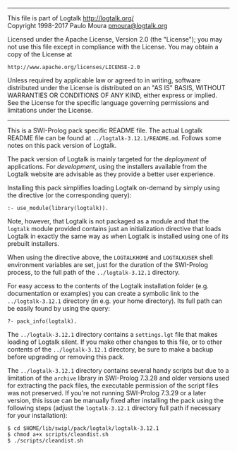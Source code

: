 ________________________________________________________________________

This file is part of Logtalk <http://logtalk.org/>  
Copyright 1998-2017 Paulo Moura <pmoura@logtalk.org>

Licensed under the Apache License, Version 2.0 (the "License");
you may not use this file except in compliance with the License.
You may obtain a copy of the License at

    http://www.apache.org/licenses/LICENSE-2.0

Unless required by applicable law or agreed to in writing, software
distributed under the License is distributed on an "AS IS" BASIS,
WITHOUT WARRANTIES OR CONDITIONS OF ANY KIND, either express or implied.
See the License for the specific language governing permissions and
limitations under the License.
________________________________________________________________________


This is a SWI-Prolog pack specific README file. The actual Logtalk
README file can be found at `../logtalk-3.12.1/README.md`. Follows
some notes on this pack version of Logtalk.

The pack version of Logtalk is mainly targeted for the *deployment*
of applications. For *development*, using the installers available
from the Logtalk website are advisable as they provide a better user
experience.

Installing this pack simplifies loading Logtalk on-demand by simply
using the directive (or the corresponding query):

	:- use_module(library(logtalk)).

Note, however, that Logtalk is not packaged as a module and that the
`logtalk` module provided contains just an initialization directive
that loads Logtalk in exactly the same way as when Logtalk is installed
using one of its prebuilt installers.

When using the directive above, the `LOGTALKHOME` and `LOGTALKUSER`
shell environment variables are set, just for the duration of the
SWI-Prolog process, to the full path of the `../logtalk-3.12.1`
directory.

For easy access to the contents of the Logtalk installation folder
(e.g. documentation or examples) you can create a symbolic link to the
`../logtalk-3.12.1` directory (in e.g. your home directory). Its full
path can be easily found by using the query:

	?- pack_info(logtalk).

The `../logtalk-3.12.1` directory contains a `settings.lgt` file that
makes loading of Logtalk silent. If you make other changes to this file,
or to other contents of the `../logtalk-3.12.1` directory, be sure to
make a backup before upgrading or removing this pack.

The `../logtalk-3.12.1` directory contains several handy scripts but due
to a limitation of the `archive` library in SWI-Prolog 7.3.28 and older
versions used for extracting the pack files, the executable permission
of the script files was not preserved. If you're not running SWI-Prolog
7.3.29 or a later version, this issue can be manually fixed after installing
the pack using the following steps (adjust the `logtalk-3.12.1` directory
full path if necessary for your installation):

	$ cd $HOME/lib/swipl/pack/logtalk/logtalk-3.12.1
	$ chmod a+x scripts/cleandist.sh
	$ ./scripts/cleandist.sh
